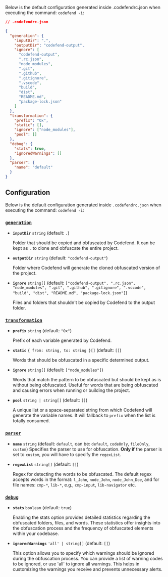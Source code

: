 Below is the default configuration generated inside .codefendrc.json when executing the command: `codefend -i`:

```json
// .codefendrc.json

{
  "generation": {
    "inputDir": ".",
    "outputDir": "codefend-output",
    "ignore": [
      "codefend-output",
      ".rc.json",
      "node_modules",
      ".git",
      ".github",
      ".gitignore",
      ".vscode",
      "build",
      "dist",
      "README.md",
      "package-lock.json"
    ]
  },
  "transformation": {
    "prefix": "Ox",
    "static": [],
    "ignore": ["node_modules"],
    "pool": []
  },
  "debug": {
    "stats": true,
    "ignoredWarnings": []
  },
  "parser": {
    "name": "default"
  }
}
```

## Configuration

Below is the default configuration generated inside `.codefendrc.json` when executing the command: `codefend -i`:

### [`generation`](#generation)

- **`inputDir`** `string` (default: `.`)

  Folder that should be copied and obfuscated by Codefend. It can be kept as `.` to clone and obfuscate the entire project.

- **`outputDir`** `string` (default: `"codefend-output"`)

  Folder where Codefend will generate the cloned obfuscated version of the project.

- **`ignore`** `string[]` (default: `["codefend-output", ".rc.json", "node_modules", ".git", ".github", ".gitignore", ".vscode", "build", "dist", "README.md", "package-lock.json"]`)

  Files and folders that shouldn't be copied by Codefend to the output folder.

### [`transformation`](#transformation)

- **`prefix`** `string` (default: `"Ox"`)

  Prefix of each variable generated by Codefend.

- **`static`** `{ from: string, to: string }[]` (default: `[]`)

  Words that should be obfuscated in a specific determined output.

- **`ignore`** `string[]` (default: `["node_modules"]`)

  Words that match the pattern to be obfuscated but should be kept as is without being obfuscated. Useful for words that are being obfuscated and causing errors when running or building the project.

- **`pool`** `string | string[]` (default: `[]`)

  A unique list or a space-separated string from which Codefend will generate the variable names. It will fallback to `prefix` when the list is totally consumed.

### [`parser`](#parser)

- **`name`** `string` (default: `default`, can be: `default`, `codeOnly`, `fileOnly`, `custom`)
  Specifies the parser to use for obfuscation.
  **Only if** the parser is set to `custom`, you will have to specify the `regexList`.

- **`regexList`** `string[]` (default: `[]`)

  Regex for detecting the words to be obfuscated. The default regex accepts words in the format: `l_John`, `node_John`, `node_John_Doe`, and for file names: `cmp-*`, `lib-*`, e.g., `cmp-input`, `lib-navigator` etc.

### [`debug`](#debug)

- **`stats`** `boolean` (default: `true`)

  Enabling the stats option provides detailed statistics regarding the obfuscated folders, files, and words. These statistics offer insights into the obfuscation process and the frequency of obfuscated elements within your codebase.

- **`ignoredWarnings`** `'all' | string[]` (default: `[]`)

  This option allows you to specify which warnings should be ignored during the obfuscation process. You can provide a list of warning codes to be ignored, or use 'all' to ignore all warnings. This helps in customizing the warnings you receive and prevents unnecessary alerts.
